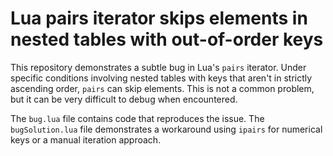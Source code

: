 # Lua pairs iterator skips elements in nested tables with out-of-order keys

This repository demonstrates a subtle bug in Lua's `pairs` iterator.  Under specific conditions involving nested tables with keys that aren't in strictly ascending order, `pairs` can skip elements.  This is not a common problem, but it can be very difficult to debug when encountered.

The `bug.lua` file contains code that reproduces the issue. The `bugSolution.lua` file demonstrates a workaround using `ipairs` for numerical keys or a manual iteration approach.